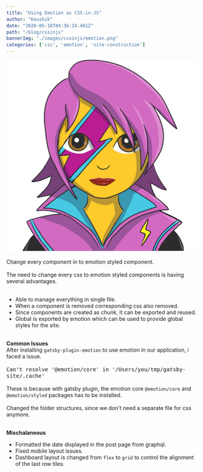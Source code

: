 ```yaml
---
title: "Using Emotion as CSS-in-JS"
author: "Koushik"
date: "2020-05-18T04:36:24.401Z"
path: "/blog/cssinjs"
bannerImg: "./images/cssinjs/emotion.png"
categories: ['css', 'emotion', 'site-construction']
---
```

![image](./images/cssinjs/emotion.png)  
\
Change every component in to emotion styled component.  
\
The need to change every css to emotion styled components is having several advantages.  
<br/>
- Able to manage everything in single file.
- When a component is removed corresponding css also removed.
- Since components are created as chunk, it can be exported and reused.
- Global is exported by emotion which can be used to provide global styles for the site.

\
**Common Issues**  
After installing `gatsby-plugin-emotion` to use emotion in our application, i faced a issue.  
\
<kbd>Can't resolve '@emotion/core' in '/Users/you/tmp/gatsby-site/.cache'</kbd>  
\
These is because with gatsby plugin, the emotion core `@emotion/core` and `@emotion/styled` packages has to be installed.  
\
Changed the folder structures, since we don't need a separate file for css anymore.  

\
**Mischalaneous**
- Formatted the date displayed in the post page from graphql.
- Fixed mobile layout issues.
- Dashboard layout is changed from `flex` to `grid` to control the alignment of the last row tiles.
